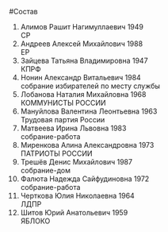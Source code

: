 #Состав
1. Алимов Рашит Нагимуллаевич 1949   
    СР
2. Андреев Алексей Михайлович 1988   
    ЕР
3. Зайцева Татьяна Владимировна 1947   
    КПРФ
4. Нонин Александр Витальевич 1984   
    собрание избирателей по месту службы
5. Лобанова Наталия Михайловна 1968   
    КОММУНИСТЫ РОССИИ
6. Мануйлова Валентина Леонтьевна 1963   
    Трудовая партия России
7. Матвеева Ирина Львовна 1983   
    собрание-работа
8. Миренкова Алина Александровна 1973   
    ПАТРИОТЫ РОССИИ
9. Трешёв Денис Михайлович 1987   
    собрание-дом
10. Фалюта Надежда Сайфудиновна 1972   
    собрание-работа
11. Черткова Юлия Николаевна 1964   
    ЛДПР
12. Шитов Юрий Анатольевич 1959   
    ЯБЛОКО
